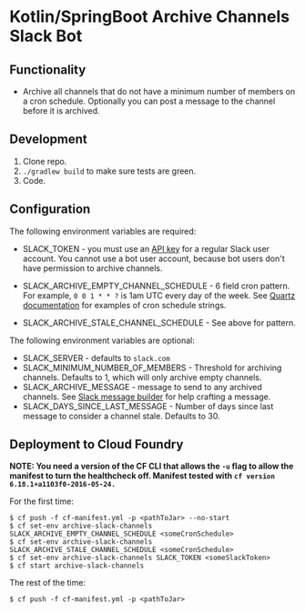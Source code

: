 # Kotlin/SpringBoot Archive Channels Slack Bot

## Functionality

* Archive all channels that do not have a minimum number of members
 on a cron schedule. Optionally you can post a message to the channel
 before it is archived.

## Development

1. Clone repo.
1. `./gradlew build` to make sure tests are green.
1. Code.

## Configuration

The following environment variables are required:

* SLACK_TOKEN - you must use an [API key](https://api.slack.com/docs/oauth-test-tokens) for a regular Slack user account. You cannot use a bot user account, because bot users don't have permission to archive channels.
* SLACK_ARCHIVE_EMPTY_CHANNEL_SCHEDULE - 6 field cron pattern.
For example, `0 0 1 * * ?` is 1am UTC every day of the week. See [Quartz documentation](http://www.quartz-scheduler.org/documentation/quartz-2.x/tutorials/tutorial-lesson-06.html#TutorialLesson6-CronExpressions) for examples of cron schedule strings.

* SLACK_ARCHIVE_STALE_CHANNEL_SCHEDULE - See above for pattern.

The following environment variables are optional:

* SLACK_SERVER - defaults to `slack.com`
* SLACK_MINIMUM_NUMBER_OF_MEMBERS - Threshold for archiving channels. Defaults to 1, which will only archive empty channels.
* SLACK_ARCHIVE_MESSAGE - message to send to any archived channels. See [Slack message builder](https://api.slack.com/docs/formatting/builder) for help crafting a message.
* SLACK_DAYS_SINCE_LAST_MESSAGE - Number of days since last message to consider a channel stale. Defaults to 30.

## Deployment to Cloud Foundry

**NOTE: You need a version of the CF CLI that allows the `-u`
flag to allow the manifest to turn the healthcheck off. Manifest tested with
`cf version 6.18.1+a1103f0-2016-05-24.`**

For the first time:

```
$ cf push -f cf-manifest.yml -p <pathToJar> --no-start
$ cf set-env archive-slack-channels SLACK_ARCHIVE_EMPTY_CHANNEL_SCHEDULE <someCronSchedule>
$ cf set-env archive-slack-channels SLACK_ARCHIVE_STALE_CHANNEL_SCHEDULE <someCronSchedule>
$ cf set-env archive-slack-channels SLACK_TOKEN <someSlackToken>
$ cf start archive-slack-channels
```

The rest of the time:
```
$ cf push -f cf-manifest.yml -p <pathToJar>
```
